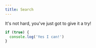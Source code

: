 ```yaml
---
title: Search
---
```


It's not hard, you've just got to give it a try!

```javascript
if (true) {
  console.log('Yes I can!')
}
```
